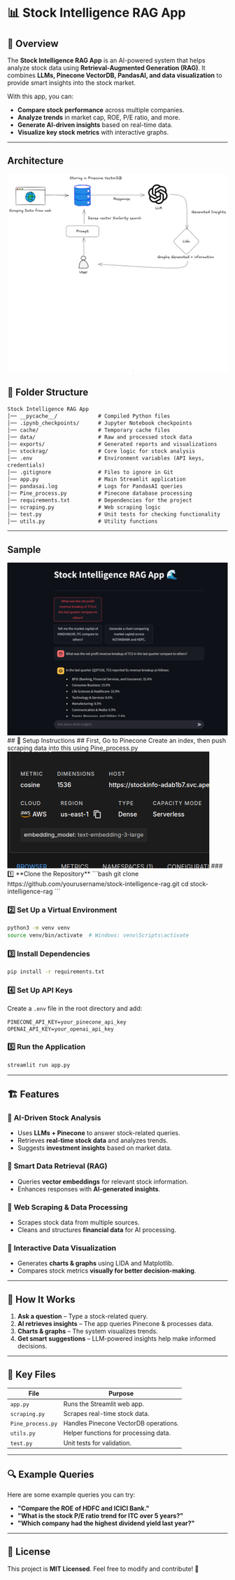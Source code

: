 # 📊 Stock Intelligence RAG App

## 🚀 Overview

The **Stock Intelligence RAG App** is an AI-powered system that helps analyze stock data using **Retrieval-Augmented Generation (RAG)**. It combines **LLMs, Pinecone VectorDB, PandasAI, and data visualization** to provide smart insights into the stock market.

With this app, you can:
- **Compare stock performance** across multiple companies.
- **Analyze trends** in market cap, ROE, P/E ratio, and more.
- **Generate AI-driven insights** based on real-time data.
- **Visualize key stock metrics** with interactive graphs.

---

## Architecture
<img src="img/im.png">

## 📂 Folder Structure

```
Stock Intelligence RAG App
│── __pycache__/             # Compiled Python files
│── .ipynb_checkpoints/      # Jupyter Notebook checkpoints
│── cache/                   # Temporary cache files
│── data/                    # Raw and processed stock data
│── exports/                 # Generated reports and visualizations
│── stockrag/                # Core logic for stock analysis
│── .env                     # Environment variables (API keys, credentials)
│── .gitignore               # Files to ignore in Git
│── app.py                   # Main Streamlit application
│── pandasai.log             # Logs for PandasAI queries
│── Pine_process.py          # Pinecone database processing
│── requirements.txt         # Dependencies for the project
│── scraping.py              # Web scraping logic
│── test.py                  # Unit tests for checking functionality
│── utils.py                 # Utility functions
```

---
## Sample 
<img src="img/l4.png">
## 🔧 Setup Instructions
## First, Go to Pinecone
Create an index, then push scraping data into this using Pine_process.py
<img src="img/vectordb.png">
### 1️⃣ **Clone the Repository**
```bash
git clone https://github.com/yourusername/stock-intelligence-rag.git
cd stock-intelligence-rag
```

### 2️⃣ **Set Up a Virtual Environment**
```bash
python3 -m venv venv
source venv/bin/activate  # Windows: venv\Scripts\activate
```

### 3️⃣ **Install Dependencies**
```bash
pip install -r requirements.txt
```

### 4️⃣ **Set Up API Keys**
Create a `.env` file in the root directory and add:
```
PINECONE_API_KEY=your_pinecone_api_key
OPENAI_API_KEY=your_openai_api_key
```

### 5️⃣ **Run the Application**
```bash
streamlit run app.py
```

---

## 🏗️ Features

### 🔹 **AI-Driven Stock Analysis**
- Uses **LLMs + Pinecone** to answer stock-related queries.
- Retrieves **real-time stock data** and analyzes trends.
- Suggests **investment insights** based on market data.

### 🔹 **Smart Data Retrieval (RAG)**
- Queries **vector embeddings** for relevant stock information.
- Enhances responses with **AI-generated insights**.

### 🔹 **Web Scraping & Data Processing**
- Scrapes stock data from multiple sources.
- Cleans and structures **financial data** for AI processing.

### 🔹 **Interactive Data Visualization**
- Generates **charts & graphs** using LIDA and Matplotlib.
- Compares stock metrics **visually for better decision-making**.

---

## 📜 How It Works

1. **Ask a question** – Type a stock-related query.
2. **AI retrieves insights** – The app queries Pinecone & processes data.
3. **Charts & graphs** – The system visualizes trends.
4. **Get smart suggestions** – LLM-powered insights help make informed decisions.

---

## 📂 Key Files

| File            | Purpose |
|----------------|---------|
| `app.py`       | Runs the Streamlit web app. |
| `scraping.py`  | Scrapes real-time stock data. |
| `Pine_process.py` | Handles Pinecone VectorDB operations. |
| `utils.py`     | Helper functions for processing data. |
| `test.py`      | Unit tests for validation. |

---

## 🔍 Example Queries

Here are some example queries you can try:

- **"Compare the ROE of HDFC and ICICI Bank."**
- **"What is the stock P/E ratio trend for ITC over 5 years?"**
- **"Which company had the highest dividend yield last year?"**

---

## 📜 License
This project is **MIT Licensed**. Feel free to modify and contribute! 🚀
